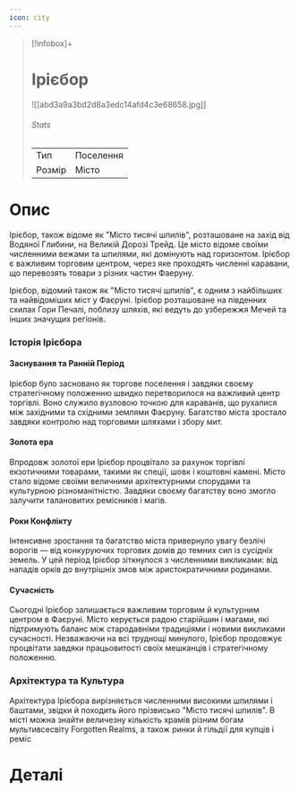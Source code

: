 ```yaml
---
icon: city
---
```

>[!infobox]+
># Ірієбор
>![[abd3a9a3bd2d8a3edc14afd4c3e68658.jpg]]
>###### Stats
>|     |     |
>| --- | --- |
>|   Тип  | Поселення     |
>|   Розмір  | Місто |


# Опис

Ірієбор, також відоме як "Місто тисячі шпилів", розташоване на захід від Водяної Глибини, на Великій Дорозі Трейд. Це місто відоме своїми численними вежами та шпилями, які домінують над горизонтом. Ірієбор є важливим торговим центром, через яке проходять численні каравани, що перевозять товари з різних частин Фаеруну.

Ірієбор, відомий також як "Місто тисячі шпилів", є одним з найбільших та найвідоміших міст у Фаєруні. Ірієбор розташоване на південних схилах Гори Печалі, поблизу шляхів, які ведуть до узбережжя Мечей та інших значущих регіонів.

### Історія Ірієбора

#### Заснування та Ранній Період
Ірієбор було засновано як торгове поселення і завдяки своєму стратегічному положенню швидко перетворилося на важливий центр торгівлі. Воно служило вузловою точкою для караванів, що рухалися між західними та східними землями Фаєруну. Багатство міста зростало завдяки контролю над торговими шляхами і збору мит.

#### Золота ера
Впродовж золотої ери Ірієбор процвітало за рахунок торгівлі екзотичними товарами, такими як спеції, шовк і коштовні камені. Місто стало відоме своїми величними архітектурними спорудами та культурною різноманітністю. Завдяки своєму багатству воно змогло залучити талановитих ремісників і магів.

#### Роки Конфлікту
Інтенсивне зростання та багатство міста привернуло увагу безлічі ворогів — від конкуруючих торгових домів до темних сил із сусідніх земель. У цей період Ірієбор зіткнулося з численними викликами: від нападів орків до внутрішніх змов між аристократичними родинами.

#### Сучасність
Сьогодні Ірієбор залишається важливим торговим й культурним центром в Фаєруні. Місто керується радою старійшин і магами, які підтримують баланс між стародавніми традиціями і новими викликами сучасності. Незважаючи на всі труднощі минулого, Ірієбор продовжує процвітати завдяки працьовитості своїх мешканців і стратегічному положенню.

### Архітектура та Культура
Архітектура Ірієбора вирізняється численними високими шпилями і баштами, звідки й походить його прізвисько "Місто тисячі шпилів". В місті можна знайти величезну кількість храмів різним богам мультивсесвіту Forgotten Realms, а також ринки й гільдії для купців і реміс

# Деталі
